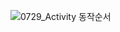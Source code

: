 ![0729_Activity 동작순서](https://user-images.githubusercontent.com/50972986/62818474-a0d58080-bb82-11e9-8629-cbbe3130737f.PNG)

